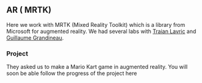 ## AR ( MRTK)

Here we work with MRTK (Mixed Reality Toolkit) which is a library from Microsoft for augmented reality. We had several labs with [Traian Lavric](https://www.linkedin.com/in/traianlavric/) and [Guillaume Grandineau](https://https://www.linkedin.com/in/guillaume-grandineau-2363121b7/).


### Project

They asked us to make a Mario Kart game in augmented reality. You will soon be able follow the progress of the project here





